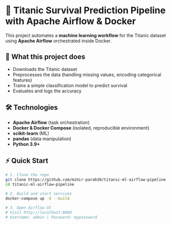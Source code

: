 # 🚀 Titanic Survival Prediction Pipeline with Apache Airflow & Docker

This project automates a **machine learning workflow** for the Titanic dataset using **Apache Airflow** orchestrated inside Docker.

## 📌 What this project does
- Downloads the Titanic dataset
- Preprocesses the data (handling missing values, encoding categorical features)
- Trains a simple classification model to predict survival
- Evaluates and logs the accuracy

## 🛠️ Technologies
- **Apache Airflow** (task orchestration)
- **Docker & Docker Compose** (isolated, reproducible environment)
- **scikit-learn** (ML)
- **pandas** (data manipulation)
- **Python 3.9+**

## ⚡ Quick Start

```bash
# 1. Clone the repo
git clone https://github.com/mihir-parab30/titanic-ml-airflow-pipeline.git
cd titanic-ml-airflow-pipeline

# 2. Build and start services
docker-compose up -d --build

# 3. Open Airflow UI
# Visit http://localhost:8080
# Username: admin | Password: mypassword
